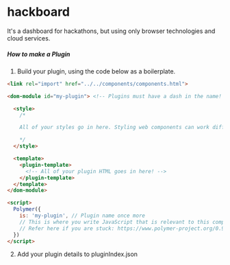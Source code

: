 # hackboard
It's a dashboard for hackathons, but using only browser technologies and cloud services.

##### How to make a Plugin

1) Build your plugin, using the code below as a boilerplate.

``` html
<link rel="import" href="../../components/components.html">

<dom-module id="my-plugin"> <!-- Plugins must have a dash in the name! -->

  <style>
    /*

    All of your styles go in here. Styling web components can work differently to other styles, so refer to this guide if you run into a problem: https://www.polymer-project.org/0.9/docs/devguide/styling.html

    */
  </style>

  <template>
    <plugin-template>
      <!-- All of your plugin HTML goes in here! -->
    </plugin-template>
  </template>
</dom-module>

<script>
  Polymer({
    is: 'my-plugin', // Plugin name once more
    // This is where you write JavaScript that is relevant to this component.
    // Refer here if you are stuck: https://www.polymer-project.org/0.9/
  })
</script>
```
2) Add your plugin details to pluginIndex.json
